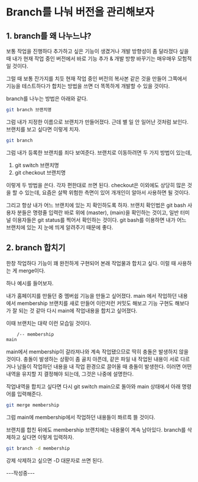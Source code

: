 # Branch를 나눠 버전을 관리해보자

## 1. branch를 왜 나누느냐?
보통 작업을 진행하다 추가하고 싶은 기능이 생겼거나 개발 방향성이 좀 달라졌다 싶을 때 내가 현재 작업 중인 버전에서 바로 기능 추가 & 개발 방향 바꾸기는 매우매우 모험적일 것이다.

그럴 때 보통 잔가지를 치듯 현재 작업 중인 버전의 복사본 같은 것을 만들어 그쪽에서 기능을 테스트하다가 합치는 방법을 쓰면 더 똑똑하게 개발할 수 있을 것이다.

branch를 나누는 방법은 아래와 같다.

```bash
git branch 브랜치명
```
그럼 내가 지정한 이름으로 브랜치가 만들어졌다. 근데 별 일 안 일어난 것처럼 보인다. 브랜치를 보고 싶다면 이렇게 치자.

```bash
git branch
```
그럼 내가 등록한 브랜치를 죄다 보여준다. 브랜치로 이동하려면 두 가지 방법이 있는데,  
1. git switch 브랜치명
2. git checkout 브랜치명

이렇게 두 방법을 쓴다. 각자 편한대로 쓰면 된다. checkout은 이외에도 상당히 많은 것을 할 수 있는데, 요즘은 살짝 위험한 측면이 있어 개개인이 알아서 사용하면 될 것이다.

그리고 항상 내가 어느 브랜치에 있는 지 확인하도록 하자. 브랜치 확인법은 git bash 사용자 분들은 명령줄 입력란 바로 위에 (master), (main)을 확인하는 것이고, 일반 터미널 이용자들은 git status를 찍어서 확인하는 것이다. git bash를 이용하면 내가 어느 브랜치에 있는 지 눈에 띄게 알려주기 때문에 좋다.

## 2. branch 합치기
한창 작업하다 기능이 꽤 완전하게 구현되어 본래 작업물과 합치고 싶다. 이럴 때 사용하는 게 merge이다.

하나 예시를 들어보자.

내가 홈페이지를 만들던 중 멤버쉽 기능을 만들고 싶어졌다. main 에서 작업하던 내용에서 membership 브랜치를 새로 만들어 이런저런 커밋도 해보고 기능 구현도 해보다가 잘 되는 것 같아 다시 main에 작업내용을 합치고 싶어졌다.

이때 브랜치는 대략 이런 모습일 것이다.

```bash
    /-- membership
main
```
main에서 membership이 갈라져나와 계속 작업됐으므로 딱히 충돌은 발생하지 않을 것이다. 충돌이 발생하는 상황이 좀 골치 아픈데, 같은 파일 내 작업된 내용이 서로 다르거나 남들이 작업하던 내용을 내 작업 환경으로 끌어올 때 충돌이 발생한다. 이러면 어떤 내역을 유지할 지 결정해야 되는데, 그것은 나중에 설명한다.

작업내역을 합치고 싶다면 다시 git switch main으로 돌아와 main 상태에서 아래 명령어를 입력해준다.
```bash
git merge membership
```
그럼 main에 membership에서 작업하던 내용들이 쫘르륵 뜰 것이다.

브랜치를 합친 뒤에도 membership 브랜치에는 내용물이 계속 남아있다. branch를 삭제하고 싶다면 이렇게 입력하자.

```bash
git branch -d membership
```
강제 삭제하고 싶으면 -D 대문자로 쓰면 된다.

---작성중---
